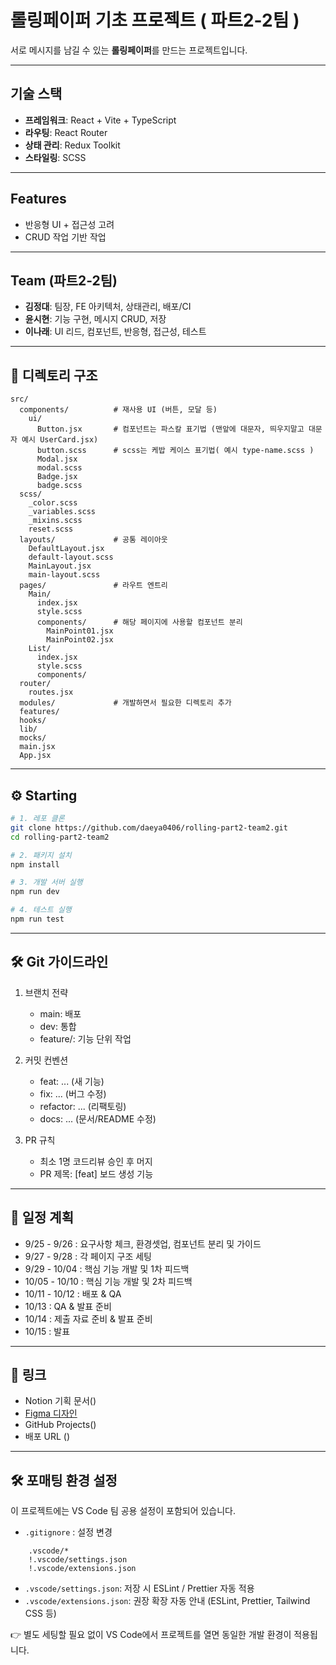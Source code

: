 # 롤링페이퍼 기초 프로젝트 ( 파트2-2팀 )

서로 메시지를 남길 수 있는 **롤링페이퍼**를 만드는 프로젝트입니다.

---

## 기술 스택

- **프레임워크**: React + Vite + TypeScript
- **라우팅**: React Router
- **상태 관리**: Redux Toolkit
- **스타일링**: SCSS

---

## Features

- 반응형 UI + 접근성 고려
- CRUD 작업 기반 작업

---

## Team (파트2-2팀)

- **김정대**: 팀장, FE 아키텍처, 상태관리, 배포/CI
- **윤시현**: 기능 구현, 메시지 CRUD, 저장
- **이나래**: UI 리드, 컴포넌트, 반응형, 접근성, 테스트

---

## 📂 디렉토리 구조

```
src/
  components/          # 재사용 UI (버튼, 모달 등)
    ui/
      Button.jsx       # 컴포넌트는 파스칼 표기법 (맨앞에 대문자, 띄우지말고 대문자 예시 UserCard.jsx)
      button.scss      # scss는 케밥 케이스 표기법( 예시 type-name.scss )
      Modal.jsx
      modal.scss
      Badge.jsx
      badge.scss
  scss/
    _color.scss
    _variables.scss
    _mixins.scss
    reset.scss
  layouts/             # 공통 레이아웃
    DefaultLayout.jsx
    default-layout.scss
    MainLayout.jsx
    main-layout.scss
  pages/               # 라우트 엔트리
    Main/
      index.jsx
      style.scss
      components/      # 해당 페이지에 사용할 컴포넌트 분리
        MainPoint01.jsx
        MainPoint02.jsx
    List/
      index.jsx
      style.scss
      components/
  router/
    routes.jsx
  modules/             # 개발하면서 필요한 디렉토리 추가
  features/
  hooks/
  lib/
  mocks/
  main.jsx
  App.jsx
```

---

## ⚙️ Starting

```bash
# 1. 레포 클론
git clone https://github.com/daeya0406/rolling-part2-team2.git
cd rolling-part2-team2

# 2. 패키지 설치
npm install

# 3. 개발 서버 실행
npm run dev

# 4. 테스트 실행
npm run test
```

---

## 🛠️ Git 가이드라인

1. 브랜치 전략

   - main: 배포
   - dev: 통합
   - feature/<scope>: 기능 단위 작업

2. 커밋 컨벤션

   - feat: ... (새 기능)
   - fix: ... (버그 수정)
   - refactor: ... (리팩토링)
   - docs: ... (문서/README 수정)

3. PR 규칙
   - 최소 1명 코드리뷰 승인 후 머지
   - PR 제목: [feat] 보드 생성 기능

---

## 📅 일정 계획

- 9/25 - 9/26 : 요구사항 체크, 환경셋업, 컴포넌트 분리 및 가이드
- 9/27 - 9/28 : 각 페이지 구조 세팅
- 9/29 - 10/04 : 핵심 기능 개발 및 1차 피드백
- 10/05 - 10/10 : 핵심 기능 개발 및 2차 피드백
- 10/11 - 10/12 : 배포 & QA
- 10/13 : QA & 발표 준비
- 10/14 : 제출 자료 준비 & 발표 준비
- 10/15 : 발표

---

## 🔗 링크

- Notion 기획 문서()
- [Figma 디자인](https://www.figma.com/design/cbZ9PNKSFg4mS7Lf1roZlp/-AAA-%E1%84%85%E1%85%A9%E1%86%AF%E1%84%85%E1%85%B5%E1%86%BC?node-id=0-1&t=9ro8YozglWSgW6hw-1)
- GitHub Projects()
- 배포 URL ()

---

## 🛠️ 포매팅 환경 설정

이 프로젝트에는 VS Code 팀 공용 설정이 포함되어 있습니다.

- `.gitignore` : 설정 변경

```
    .vscode/*
    !.vscode/settings.json
    !.vscode/extensions.json
```

- `.vscode/settings.json`: 저장 시 ESLint / Prettier 자동 적용
- `.vscode/extensions.json`: 권장 확장 자동 안내 (ESLint, Prettier, Tailwind CSS 등)

👉 별도 세팅할 필요 없이 VS Code에서 프로젝트를 열면 동일한 개발 환경이 적용됩니다.
